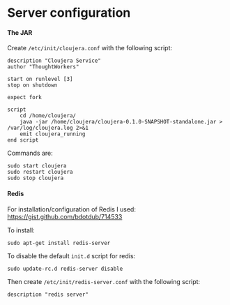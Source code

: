 # Server configuration

#### The JAR

Create `/etc/init/cloujera.conf` with the following script:

```
description "Cloujera Service"
author "ThoughtWorkers"

start on runlevel [3]
stop on shutdown

expect fork

script
    cd /home/cloujera/
    java -jar /home/cloujera/cloujera-0.1.0-SNAPSHOT-standalone.jar > /var/log/cloujera.log 2>&1
    emit cloujera_running
end script
```

Commands are:

```
sudo start cloujera
sudo restart cloujera
sudo stop cloujera
```

#### Redis

For installation/configuration of Redis I used: https://gist.github.com/bdotdub/714533

To install:

```
sudo apt-get install redis-server
```

To disable the default `init.d` script for redis:

```
sudo update-rc.d redis-server disable
```

Then create `/etc/init/redis-server.conf` with the following script:

```
description "redis server"


